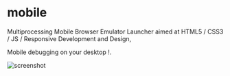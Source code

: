 mobile
======

Multiprocessing Mobile Browser Emulator Launcher aimed at HTML5 / CSS3 / JS / Responsive Development and Design, 

Mobile debugging on your desktop !.


![screenshot](https://lh3.googleusercontent.com/-LgGnry3qRGk/Ug1r3J1dJoI/AAAAAAAADYI/qZllfhLCiNY/w979-h998-no/temp.jpg)
